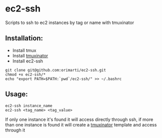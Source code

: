 # ec2-ssh
Scripts to ssh to ec2 instances by tag or name with tmuxinator

## Installation:
* Install tmux
* Install [tmuxinator](https://github.com/tmuxinator/tmuxinator)
* Install ec2-ssh
```
git clone git@github.com:orimarti/ec2-ssh.git
chmod +x ec2-ssh/*
echo "export PATH=$PATH:`pwd`/ec2-ssh/" >> ~/.bashrc
```
## Usage:
```
ec2-ssh instance_name
ec2-ssh <tag_name> <tag_value>
```
If only one instance it's found it will access directly through 
ssh, if more than one instance is found it will create a 
[tmuxinator](https://github.com/tmuxinator/tmuxinator) template and 
access through it

